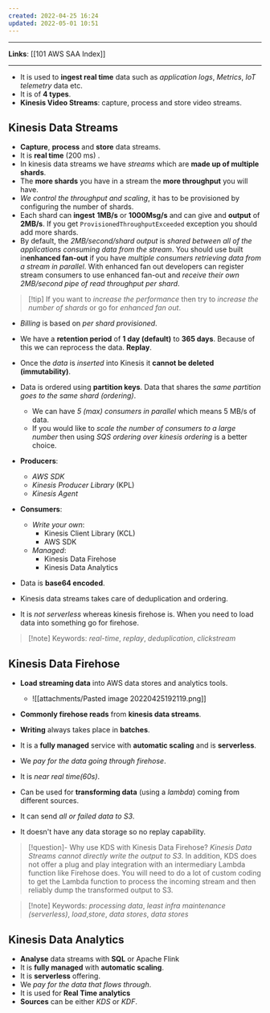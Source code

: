 ```yaml
---
created: 2022-04-25 16:24
updated: 2022-05-01 10:51
---
```

---
**Links**: [[101 AWS SAA Index]]

---

- It is used to **ingest real time** data such as *application logs*, *Metrics*, *IoT telemetry* data etc.
- It is of **4 types**.
-  **Kinesis Video Streams**: capture, process and store video streams.

## Kinesis Data Streams
- **Capture**, **process** and **store** data streams.
- It is **real time** (200 ms) .
- In kinesis data streams we have *streams* which are **made up of multiple shards**.
- The **more shards** you have in a stream the **more throughput** you will have. 
- *We control the throughput and scaling*, it has to be provisioned by configuring the number of shards.
- Each shard can **ingest** **1MB/s** or **1000Msg/s** and can give and **output** of **2MB/s**. If you get `ProvisionedThroughputExceeded` exception you should add more shards.
- By default, the *2MB/second/shard output* is *shared between all of the applications consuming data from the stream*. You should use built in**enhanced fan-out** if you have *multiple consumers retrieving data from a stream in parallel*. With enhanced fan out developers can register stream consumers to use enhanced fan-out and *receive their own 2MB/second pipe of read throughput per shard*.

> [!tip] If you want to *increase the performance* then try to *increase the number of shards* or go for *enhanced fan out*.

- *Billing* is based on *per shard provisioned*.
- We have a **retention period** of **1 day (default)** to **365 days**. Because of this we can reprocess the data. **Replay**.
-  Once the *data* is *inserted* into Kinesis it **cannot be deleted (immutability)**.

- Data is ordered using **partition keys**. Data that shares the *same partition goes to the same shard (ordering)*.
	- We can have *5 (max) consumers in parallel* which means 5 MB/s of data.
	- If you would like to *scale the number of consumers to a large number* then using *SQS ordering over kinesis ordering* is a better choice.

- **Producers**:
	- *AWS SDK*
	- *Kinesis Producer Library* (KPL)
	- *Kinesis Agent*

- **Consumers**:
	- *Write your own*: 
		- Kinesis Client Library (KCL) 
		- AWS SDK
	- *Managed*: 
		- Kinesis Data Firehose 
		- Kinesis Data Analytics

- Data is **base64 encoded**.
- Kinesis data streams takes care of deduplication and ordering.
- It is *not serverless* whereas kinesis firehose is. When you need to load data into something go for firehose.

> [!note] Keywords: *real-time*, *replay*, *deduplication*, *clickstream*

## Kinesis Data Firehose
- **Load streaming data** into AWS data stores and analytics tools.
	- ![[attachments/Pasted image 20220425192119.png]]

- **Commonly firehose reads** from **kinesis data streams**.
- **Writing** always takes place in **batches**.
- It is a **fully managed** service with **automatic scaling** and is **serverless**.
- We *pay for the data going through firehose*.
- It is *near real time(60s)*.
- Can be used for **transforming data** (using a *lambda*) coming from different sources.
- It can send *all or failed data to S3*.
- It doesn't have any data storage so no replay capability.

> [!question]- Why use KDS with Kinesis Data Firehose?
> *Kinesis Data Streams cannot directly write the output to S3*. In addition, KDS does not offer a plug and play integration with an intermediary Lambda function like Firehose does. You will need to do a lot of custom coding to get the Lambda function to process the incoming stream and then reliably dump the transformed output to S3.

> [!note] Keywords: *processing data*, *least infra maintenance (serverless)*, *load*,*store*, *data stores*, *data stores*

## Kinesis Data Analytics
- **Analyse** data streams with **SQL** or Apache Flink
- It is **fully managed** with **automatic scaling**.
- It is **serverless** offering.
- We *pay for the data that flows through*.
- It is used for **Real Time analytics**
- **Sources** can be either *KDS* or *KDF*.

